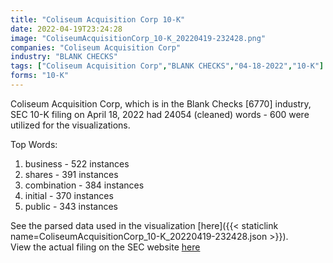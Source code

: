 ```yaml
---
title: "Coliseum Acquisition Corp 10-K"
date: 2022-04-19T23:24:28
image: "ColiseumAcquisitionCorp_10-K_20220419-232428.png"
companies: "Coliseum Acquisition Corp"
industry: "BLANK CHECKS"
tags: ["Coliseum Acquisition Corp","BLANK CHECKS","04-18-2022","10-K"]
forms: "10-K"
---
```

Coliseum Acquisition Corp, which is in the Blank Checks [6770] industry, SEC 10-K filing on April 18, 2022 had 24054 (cleaned) words - 600 were utilized for the visualizations.

Top Words:
1. business - 522 instances
2. shares - 391 instances
3. combination - 384 instances
4. initial - 370 instances
5. public - 343 instances


See the parsed data used in the visualization [here]({{< staticlink name=ColiseumAcquisitionCorp_10-K_20220419-232428.json >}}).  
View the actual filing on the SEC website [here](https://www.sec.gov/Archives/edgar/data/1847440/0001410578-22-000964.txt)